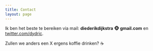 ```yaml
---
title: Contact
layout: page
---
```


Ik ben het beste te bereiken via mail: **diederikdijkstra 🐵 gmail.com** en [twitter.com/dydric](https://twitter.com/dydric). 

Zullen we anders een X ergens koffie drinken? ☕️
